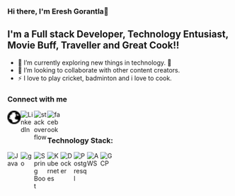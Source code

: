 ### Hi there, I'm Eresh Gorantla👋

## I'm a Full stack Developer, Technology Entusiast, Movie Buff, Traveller and Great Cook!!

- 🌱 I’m currently exploring new things in technology. 🤣
- 👯 I’m looking to collaborate with other content creators.
- ⚡ I love to play cricket, badminton and i love to cook.

### Connect with me 

[<img align="left" alt="medium" width="30px" src="https://raw.githubusercontent.com/iconic/open-iconic/master/svg/globe.svg" />][blog]
[<img align="left" alt="LinkedIn" width="30px" src="https://cdn.jsdelivr.net/npm/simple-icons@v3/icons/linkedin.svg" />][linkedin]
[<img align="left" alt="stackoverflow" width="30px" src="https://cdn.jsdelivr.net/npm/simple-icons@v3/icons/stackoverflow.svg" />][stackoverflow]
[<img align="left" alt="facebook" width="30px" src="https://cdn.jsdelivr.net/npm/simple-icons@v3/icons/facebook.svg" />][facebook]

<br />
<br />

### Technology Stack:

[<img align="left" alt="Java" width="30px" src="https://cdn.jsdelivr.net/npm/simple-icons@v3/icons/java.svg" />][blog]
[<img align="left" alt="go" width="30px" src="https://cdn.jsdelivr.net/npm/simple-icons@v3/icons/go.svg" />][blog]
[<img align="left" alt="Spring Boot" width="30px" src="https://cdn.jsdelivr.net/npm/simple-icons@v3/icons/spring.svg" />][blog]
[<img align="left" alt="Kubernetes" width="30px" src="https://cdn.jsdelivr.net/npm/simple-icons@v3/icons/kubernetes.svg" />][blog]
[<img align="left" alt="Docker" width="30px" src="https://cdn.jsdelivr.net/npm/simple-icons@v3/icons/docker.svg" />][blog]
[<img align="left" alt="Postgresql" width="30px" src="https://cdn.jsdelivr.net/npm/simple-icons@v3/icons/postgresql.svg" />][blog]
[<img align="left" alt="AWS" width="30px" src="https://cdn.jsdelivr.net/npm/simple-icons@v3/icons/amazonaws.svg" />][blog]
[<img align="left" alt="GCP" width="30px" src="https://cdn.jsdelivr.net/npm/simple-icons@v3/icons/googlecloud.svg" />][blog]


[blog]: https://eresh-zealous.medium.com/
[linkedin]: https://www.linkedin.com/in/eresh-gorantla-bb8b2722/
[stackoverflow]: https://stackoverflow.com/users/1873344/eresh
[facebook]:https://www.facebook.com/eresh.gorantla/



